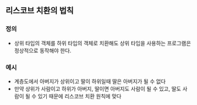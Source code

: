 ## 리스코브 치환의 법칙

### 정의
- 상위 타입의 객체를 하위 타입의 객체로 치환해도 상위 타입을 사용하는 프로그램은 정상적으로 동작해야 한다. 

### 예시
- 계층도에서 아버지가 상위이고 딸이 하위일때 딸은 아버지가 될 수 없다
- 만약 상위가 사람이고 하위가 아버지, 딸이면 아버지도 사람이 될 수 있고, 딸도 사람이 될 수 있기 때문에 리스코브 치환 원칙에 맞다